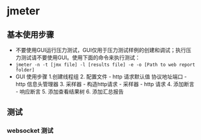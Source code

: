 # jmeter

## 基本使用步骤

- 不要使用GUI运行压力测试，GUI仅用于压力测试样例的创建和调试；执行压力测试请不要使用GUI。使用下面的命令来执行测试：
- `jmeter -n -t [jmx file] -l [results file] -e -o [Path to web report folder]`
- GUI 使用步骤
    1.创建线程组
    2. 配置文件
        - http 请求默认值 协议地址端口
        - http 信息头管理器 
    3. 采样器 - 构造http请求
        - 采样器 - http 请求
    4. 添加断言
        - 响应断言
    5. 添加查看结果树
    6. 添加汇总报告

## 测试

### websocket 测试





